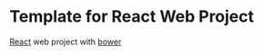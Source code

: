 Template for React Web Project
=============================

[React](http://facebook.github.io/react/) web project with [bower](http://bower.io)
